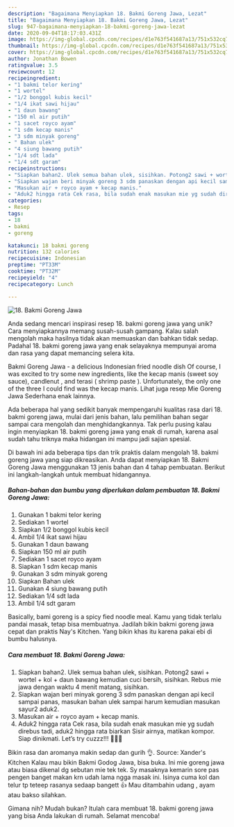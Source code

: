 ```yaml
---
description: "Bagaimana Menyiapkan 18. Bakmi Goreng Jawa, Lezat"
title: "Bagaimana Menyiapkan 18. Bakmi Goreng Jawa, Lezat"
slug: 947-bagaimana-menyiapkan-18-bakmi-goreng-jawa-lezat
date: 2020-09-04T18:17:03.431Z
image: https://img-global.cpcdn.com/recipes/d1e763f541687a13/751x532cq70/18-bakmi-goreng-jawa-foto-resep-utama.jpg
thumbnail: https://img-global.cpcdn.com/recipes/d1e763f541687a13/751x532cq70/18-bakmi-goreng-jawa-foto-resep-utama.jpg
cover: https://img-global.cpcdn.com/recipes/d1e763f541687a13/751x532cq70/18-bakmi-goreng-jawa-foto-resep-utama.jpg
author: Jonathan Bowen
ratingvalue: 3.5
reviewcount: 12
recipeingredient:
- "1 bakmi telor kering"
- "1 wortel"
- "1/2 bonggol kubis kecil"
- "1/4 ikat sawi hijau"
- "1 daun bawang"
- "150 ml air putih"
- "1 sacet royco ayam"
- "1 sdm kecap manis"
- "3 sdm minyak goreng"
- " Bahan ulek"
- "4 siung bawang putih"
- "1/4 sdt lada"
- "1/4 sdt garam"
recipeinstructions:
- "Siapkan bahan2. Ulek semua bahan ulek, sisihkan. Potong2 sawi + wortel + kol + daun bawang kemudian cuci bersih, sisihkan. Rebus mie jawa dengan waktu 4 menit matang, sisihkan."
- "Siapkan wajan beri minyak goreng 3 sdm panaskan dengan api kecil sampai panas, masukan bahan ulek sampai harum kemudian masukan sayur2 aduk2."
- "Masukan air + royco ayam + kecap manis."
- "Aduk2 hingga rata Cek rasa, bila sudah enak masukan mie yg sudah direbus tadi, aduk2 hingga rata biarkan Sisir airnya, matikan kompor. Siap dinikmati. Let’s try cuzzz!!! 👩🏻‍🍳"
categories:
- Resep
tags:
- 18
- bakmi
- goreng

katakunci: 18 bakmi goreng 
nutrition: 132 calories
recipecuisine: Indonesian
preptime: "PT33M"
cooktime: "PT32M"
recipeyield: "4"
recipecategory: Lunch

---
```



![18. Bakmi Goreng Jawa](https://img-global.cpcdn.com/recipes/d1e763f541687a13/751x532cq70/18-bakmi-goreng-jawa-foto-resep-utama.jpg)

Anda sedang mencari inspirasi resep 18. bakmi goreng jawa yang unik? Cara menyiapkannya memang susah-susah gampang. Kalau salah mengolah maka hasilnya tidak akan memuaskan dan bahkan tidak sedap. Padahal 18. bakmi goreng jawa yang enak selayaknya mempunyai aroma dan rasa yang dapat memancing selera kita.

Bakmi Goreng Jawa - a delicious Indonesian fried noodle dish Of course, I was excited to try some new ingredients, like the kecap manis (sweet soy sauce), candlenut , and terasi ( shrimp paste ). Unfortunately, the only one of the three I could find was the kecap manis. Lihat juga resep Mie Goreng Jawa Sederhana enak lainnya.

Ada beberapa hal yang sedikit banyak mempengaruhi kualitas rasa dari 18. bakmi goreng jawa, mulai dari jenis bahan, lalu pemilihan bahan segar sampai cara mengolah dan menghidangkannya. Tak perlu pusing kalau ingin menyiapkan 18. bakmi goreng jawa yang enak di rumah, karena asal sudah tahu triknya maka hidangan ini mampu jadi sajian spesial.


Di bawah ini ada beberapa tips dan trik praktis dalam mengolah 18. bakmi goreng jawa yang siap dikreasikan. Anda dapat menyiapkan 18. Bakmi Goreng Jawa menggunakan 13 jenis bahan dan 4 tahap pembuatan. Berikut ini langkah-langkah untuk membuat hidangannya.

<!--inarticleads1-->

##### Bahan-bahan dan bumbu yang diperlukan dalam pembuatan 18. Bakmi Goreng Jawa:

1. Gunakan 1 bakmi telor kering
1. Sediakan 1 wortel
1. Siapkan 1/2 bonggol kubis kecil
1. Ambil 1/4 ikat sawi hijau
1. Gunakan 1 daun bawang
1. Siapkan 150 ml air putih
1. Sediakan 1 sacet royco ayam
1. Siapkan 1 sdm kecap manis
1. Gunakan 3 sdm minyak goreng
1. Siapkan  Bahan ulek
1. Gunakan 4 siung bawang putih
1. Sediakan 1/4 sdt lada
1. Ambil 1/4 sdt garam


Basically, bami goreng is a spicy fied noodle meal. Kamu yang tidak terlalu pandai masak, tetap bisa membuatnya. Jadilah bikin bakmi goreng jawa cepat dan praktis Nay&#39;s Kitchen. Yang bikin khas itu karena pakai ebi di bumbu halusnya. 

<!--inarticleads2-->

##### Cara membuat 18. Bakmi Goreng Jawa:

1. Siapkan bahan2. Ulek semua bahan ulek, sisihkan. Potong2 sawi + wortel + kol + daun bawang kemudian cuci bersih, sisihkan. Rebus mie jawa dengan waktu 4 menit matang, sisihkan.
1. Siapkan wajan beri minyak goreng 3 sdm panaskan dengan api kecil sampai panas, masukan bahan ulek sampai harum kemudian masukan sayur2 aduk2.
1. Masukan air + royco ayam + kecap manis.
1. Aduk2 hingga rata Cek rasa, bila sudah enak masukan mie yg sudah direbus tadi, aduk2 hingga rata biarkan Sisir airnya, matikan kompor. Siap dinikmati. Let’s try cuzzz!!! 👩🏻‍🍳


Bikin rasa dan aromanya makin sedap dan gurih 👌. Source: Xander&#39;s Kitchen Kalau mau bikin Bakmi Godog Jawa, bisa buka. Ini mie goreng jawa atau biasa dikenal dg sebutan mie tek tek. Sy masaknya kemarin sore pas pengen banget makan krn udah lama ngga masak ini. Isinya cuma kol dan telur tp teteep rasanya sedaap bangett 👍 Mau ditambahin udang , ayam atau bakso silahkan. 

Gimana nih? Mudah bukan? Itulah cara membuat 18. bakmi goreng jawa yang bisa Anda lakukan di rumah. Selamat mencoba!
